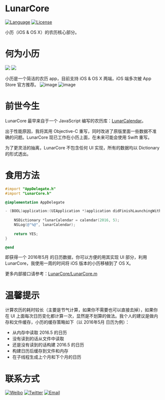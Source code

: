 # LunarCore
[![Language](https://img.shields.io/badge/language-objc-orange.svg)](https://developer.apple.com/library/mac/documentation/Cocoa/Conceptual/ProgrammingWithObjectiveC/Introduction/Introduction.html)
[![License](https://img.shields.io/badge/license-MIT-blue.svg)](https://github.com/cyanzhong/LunarCore/blob/master/LICENSE)

小历（iOS & OS X）的农历核心部分。

# 何为小历

<a href="https://itunes.apple.com/app/id1031088612">![](https://cdn.rawgit.com/cyanzhong/LunarCore/master/App_Store.svg)</a>
<a href="https://itunes.apple.com/app/id1114272557">![](https://cdn.rawgit.com/cyanzhong/LunarCore/master/Mac_App_Store.svg)</a>

小历是一个简洁的农历 app，目前支持 iOS & OS X 两端，iOS 端多次被 App Store 官方推荐。
![image](https://github.com/cyanzhong/LunarCore/raw/master/iOS.png)
![image](https://github.com/cyanzhong/LunarCore/raw/master/Mac.png)

# 前世今生
LunarCore 最早来自于一个 JavaScript 编写的农历库：[LunarCalendar](https://github.com/zzyss86/LunarCalendar)。

出于性能原因，我将其用 Objective-C 重写，同时改进了原版里面一些数据不准确的问题。LunarCore 现已工作在小历上面，在未来可能会使用 Swift 重写。

为了更灵活的抽离，LunarCore 不包含任何 UI 实现，所有的数据均以 Dictionary 的形式透出。

# 食用方法
```Objective-C
#import "AppDelegate.h"
#import "LunarCore.h"

@implementation AppDelegate

- (BOOL)application:(UIApplication *)application didFinishLaunchingWithOptions:(NSDictionary *)launchOptions {
    
    NSDictionary *lunarCalendar = calendar(2016, 5);
    NSLog(@"%@", lunarCalendar);
    
    return YES;
}

@end
```

即获得一个 2016年5月 的日历数据，你可以方便的用其实现 UI 部分，利用 LunarCore，我使用一周的时间将 iOS 版本的小历移植到了 OS X。

更多内部接口请参考：[LunarCore/LunarCore.m](https://github.com/cyanzhong/LunarCore/blob/master/LunarCore/LunarCore.m)

# 温馨提示
计算农历的耗时较长（主要是节气计算，如果你不需要也可以直接去掉），如果你在 UI 上面每次日历变化都计算一次，显然是不划算的做法。我个人的建议是做内存和文件缓存，小历的缓存策略如下（以 2016年5月 日历为例）：

- 从内存中读取 2016.5 的日历
- 没有读到的话从文件中读取
- 还是没有读到的话构建 2016.5 的日历
- 构建日历后缓存到文件和内存
- 在子线程生成上个月和下个月的日历

# 联系方式
[![Weibo](https://img.shields.io/badge/weibo-%20@StackOverflowError%20-red.svg)](http://weibo.com/0x00eeee/)
[![Twitter](https://img.shields.io/badge/twitter-@cyanapps-green.svg)](https://twitter.com/cyanapps)
[![Email](https://img.shields.io/badge/email-log.e@qq.com-blue.svg)](mailto:log.e@qq.com)
